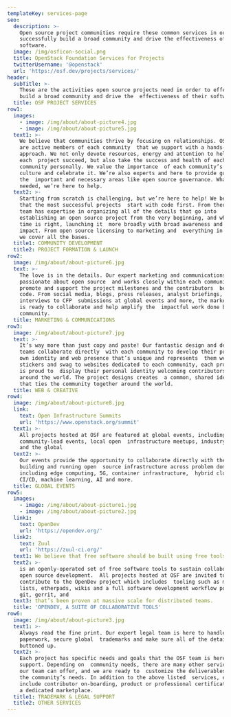 ```yaml
---
templateKey: services-page
seo:
  description: >-
    Open source project communities require these common services in order to
    successfully build a broad community and drive the effectiveness of their
    software.
  image: /img/osficon-social.png
  title: OpenStack Foundation Services for Projects
  twitterUsername: '@openstack'
  url: 'https://osf.dev/projects/services/'
header:
  subTitle: >-
    These are the activities open source projects need in order to effectively
    build a broad community and drive the  effectiveness of their software.
  title: OSF PROJECT SERVICES
row1:
  images:
    - image: /img/about/about-picture4.jpg
    - image: /img/about/about-picture5.jpg
  text1: >-
    We believe that communities thrive by focusing on relationships. OSF staff
    are active members of each community  that we support with a hands-on
    approach. We not only devote resources, energy and attention to helping
    each  project succeed, but also take the success and health of each
    community personally. We value the importance  of each community’s unique
    culture and celebrate it. We’re also experts and here to provide guidance in
    the  important and necessary areas like open source governance. Whatever is
    needed, we’re here to help.  
  text2: >-
    Starting from scratch is challenging, but we’re here to help! We believe
    that the most successful projects  start with code first. From there, our
    team has expertise in organizing all of the details that go into 
    establishing an open source project from the very beginning, and when the
    time is right, launching it  more broadly with broad awareness and maximum
    impact. From open source licensing to marketing and  everything in between,
    we cover all the bases.    
  title1: COMMUNITY DEVELOPMENT
  title2: PROJECT FORMATION & LAUNCH
row2:
  image: /img/about/about-picture6.jpg
  text: >-
    The love is in the details. Our expert marketing and communications team is
    passionate about open source  and works closely within each community to
    promote and support the project milestones and the contributors  behind the
    code. From social media, blogs, press releases, analyst briefings, media
    interviews to CFP  submissions at global events and more, the marketing team
    is ready to collaborate and help amplify the  impactful work done by each
    community.
  title: MARKETING & COMMUNICATIONS
row3:
  image: /img/about/about-picture7.jpg
  text: >-
    It’s way more than just copy and paste! Our fantastic design and development
    teams collaborate directly  with each community to develop their project’s
    own identity and web presence that’s unique and represents  them well. From
    stickers and swag to websites dedicated to each community, each project team
    is proud to  display their personal identity welcoming contributors from
    around the world. The project designs creates  a common, shared identity
    that ties the community together around the world.
  title: WEB & CREATIVE
row4:
  image: /img/about/about-picture8.jpg
  link:
    text: Open Infrastructure Summits
    url: 'https://www.openstack.org/summit'
  text1: >-
    All projects hosted at OSF are featured at global events, including
    community-lead events, local open  infrastructure meetups, industry events,
    and the global     
  text2: >-
    Our events provide the opportunity to collaborate directly with the people
    building and running open  source infrastructure across problem domains
    including edge computing, 5G, container infrastructure,  hybrid cloud,
    CI/CD, machine learning, AI and more.
  title: GLOBAL EVENTS
row5:
  images:
    - image: /img/about/about-picture1.jpg
    - image: /img/about/about-picture2.jpg
  link1:
    text: OpenDev
    url: 'https://opendev.org/'
  link2:
    text: Zuul
    url: 'https://zuul-ci.org/'
  text1: We believe that free software should be built using free tools.
  text2: >-
    is an openly-operated set of free software tools to sustain collaborative
    open source development.  All projects hosted at OSF are invited to use and
    contribute to the OpenDev project which includes  tooling such as mailing
    lists, etherpads, wikis and a full software development workflow powered  by
    git, gerrit, and
  text3: that’s been proven at massive scale for distributed teams.
  title: 'OPENDEV, A SUITE OF COLLABORATIVE TOOLS'
row6:
  image: /img/about/about-picture3.jpg
  text1: >-
    Always read the fine print. Our expert legal team is here to handle the
    paperwork, secure global  trademarks and make sure all of the details are
    buttoned up.
  text2: >-
    Each project has specific needs and goals that the OSF team is here to
    support. Depending on  community needs, there are many other services that
    our team can offer, and we are ready to  customize the deliverables based on
    the community’s needs. In addition to the above listed  services, examples
    include contributor on-boarding, product or professional certification, and 
    a dedicated marketplace.
  title1: TRADEMARK & LEGAL SUPPORT
  title2: OTHER SERVICES
---
```


